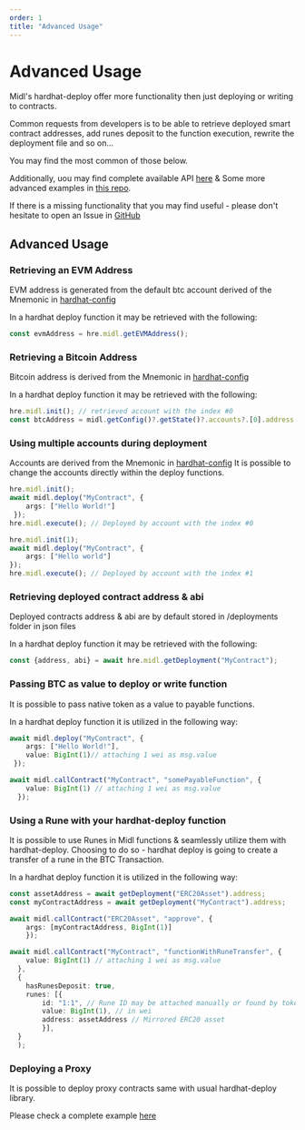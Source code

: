 ```yaml
---
order: 1
title: "Advanced Usage"
---
```


# Advanced Usage
Midl's hardhat-deploy offer more functionality then just deploying or writing to contracts.

Common requests from developers is to be able to retrieve deployed smart contract addresses, add runes deposit to the function execution, rewrite the deployment file and so on...

You may find the most common of those below.

Additionally, uou may find complete available API [here](./api.md) & Some more advanced examples in [this repo](https://github.com/midl-xyz/smart-contract-deploy-starter).


If there is a missing functionality that you may find useful - please don't hesitate to open an Issue in [GitHub](https://github.com/midl-xyz/midl-js)

## Advanced Usage

### Retrieving an EVM Address
EVM address is generated from the default btc account derived of the Mnemonic in [hardhat-config](./config.md)

In a hardhat deploy function it may be retrieved with the following:
```ts
const evmAddress = hre.midl.getEVMAddress();
```

### Retrieving a Bitcoin Address
Bitcoin address is derived from the Mnemonic in [hardhat-config](./config.md)

In a hardhat deploy function it may be retrieved with the following:
```ts
hre.midl.init(); // retrieved account with the index #0
const btcAddress = midl.getConfig()?.getState()?.accounts?.[0].address
```

### Using multiple accounts during deployment
Accounts are derived from the Mnemonic in [hardhat-config](./config.md)
It is possible to change the accounts directly within the deploy functions.

```ts
hre.midl.init();
await midl.deploy("MyContract", { 
    args: ["Hello World!"]
 });
hre.midl.execute(); // Deployed by account with the index #0

hre.midl.init(1);
await midl.deploy("MyContract", {
    args: ["Hello world"]
});
hre.midl.execute(); // Deployed by account with the index #1

```

### Retrieving deployed contract address & abi
Deployed contracts address & abi are by default stored in /deployments folder in json files

In a hardhat deploy function it may be retrieved with the following:
```ts
const {address, abi} = await hre.midl.getDeployment("MyContract");
```

### Passing BTC as value to deploy or write function
It is possible to pass native token as a value to payable functions.

In a hardhat deploy function it is utilized in the following way:
```ts
await midl.deploy("MyContract", { 
    args: ["Hello World!"], 
    value: BigInt(1)// attaching 1 wei as msg.value
 });

await midl.callContract("MyContract", "somePayableFunction", {
    value: BigInt(1) // attaching 1 wei as msg.value
  });
```

### Using a Rune with your hardhat-deploy function
It is possible to use Runes in Midl functions & seamlessly utilize them with hardhat-deploy. Choosing to do so - hardhat deploy is going to create a transfer of a rune in the BTC Transaction.

In a hardhat deploy function it is utilized in the following way:
```ts
const assetAddress = await getDeployment("ERC20Asset").address;
const myContractAddress = await getDeployment("MyContract").address;

await midl.callContract("ERC20Asset", "approve", { 
    args: [myContractAddress, BigInt(1)]
    });

await midl.callContract("MyContract", "functionWithRuneTransfer", {
    value: BigInt(1) // attaching 1 wei as msg.value
  },
  {
    hasRunesDeposit: true,
    runes: [{ 
        id: "1:1", // Rune ID may be attached manually or found by token address using midl-js-executor util
        value: BigInt(1), // in wei
        address: assetAddress // Mirrored ERC20 asset
        }],
  }
  );
```

### Deploying a Proxy
It is possible to deploy proxy contracts same with usual hardhat-deploy library.

Please check a complete example [here](https://github.com/midl-xyz/smart-contract-deploy-starter)
